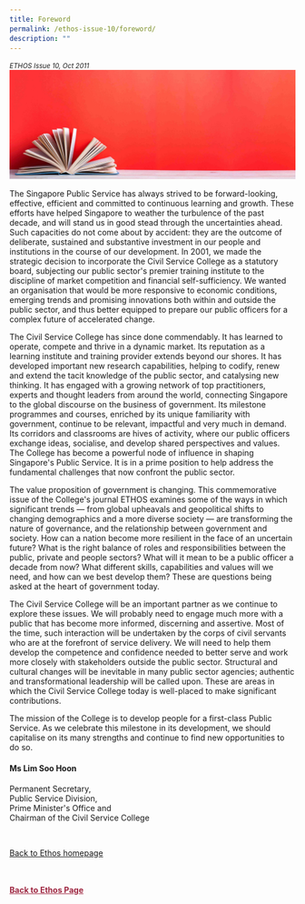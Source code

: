 ```yaml
---
title: Foreword
permalink: /ethos-issue-10/foreword/
description: ""
---
```

<style>

.back a
{
	color: #9f2943;
	font-weight: bold;
}

#banner img
{
	width:100%;
}
	
.author
{
border-bottom: 1px solid black;
margin-top:40px;
padding-bottom:30px;
border-top: 1px solid black;	

}

.author p {
	font-size: 0.9em;
	line-height:24px !important;
	}	

.break
{
   border-top: 1px solid  black;
   border-bottom: 1px solid black;
	 padding:20px;
	text-align:center;
	margin-top:50px;
}
	
.break1
{
font-family: Georgia;
	font-size:20px;
	font-style: italic;
	font-weight: bold;
}

.boxheader {
	color: white !important;
	}	

.containerbox {
	background-color: #eceedb;
	border-radius: 10px;
	padding: 5%;
	margin-top: 5%;
	
	}	

li {
	font-size: 15px !important;
	
	}	

</style>

<em><small>ETHOS Issue 10, Oct 2011</small></em>
<img src="/images/Landing_Banner_Images/knowledge_foreword_banner.jpg">

  
<p>The Singapore Public Service has always strived to be forward-looking, effective, efficient and committed to continuous learning and growth. These efforts have helped Singapore to weather the turbulence of the past decade, and will stand us in good stead through the uncertainties ahead. Such capacities do not come about by accident: they are the outcome of deliberate, sustained and substantive investment in our people and institutions in the course of our development. In 2001, we made the strategic decision to incorporate the Civil Service College as a statutory board, subjecting our public sector's premier training institute to the discipline of market competition and financial self-sufficiency. We wanted an organisation that would be more responsive to economic conditions, emerging trends and promising innovations both within and outside the public sector, and thus better equipped to prepare our public officers for a complex future of accelerated change.</p>  
  
<p>The Civil Service College has since done commendably. It has learned to operate, compete and thrive in a dynamic market. Its reputation as a learning institute and training provider extends beyond our shores. It has developed important new research capabilities, helping to codify, renew and extend the tacit knowledge of the public sector, and catalysing new thinking. It has engaged with a growing network of top practitioners, experts and thought leaders from around the world, connecting Singapore to the global discourse on the business of government. Its milestone programmes and courses, enriched by its unique familiarity with government, continue to be relevant, impactful and very much in demand. Its corridors and classrooms are hives of activity, where our public officers exchange ideas, socialise, and develop shared perspectives and values. The College has become a powerful node of influence in shaping Singapore's Public Service. It is in a prime position to help address the fundamental challenges that now confront the public sector.</p>  
  
<p>The value proposition of government is changing. This commemorative issue of the College's journal ETHOS examines some of the ways in which significant trends — from global upheavals and geopolitical shifts to changing demographics and a more diverse society — are transforming the nature of governance, and the relationship between government and society. How can a nation become more resilient in the face of an uncertain future? What is the right balance of roles and responsibilities between the public, private and people sectors? What will it mean to be a public officer a decade from now? What different skills, capabilities and values will we need, and how can we best develop them? These are questions being asked at the heart of government today.</p>  
  
<p>The Civil Service College will be an important partner as we continue to explore these issues. We will probably need to engage much more with a public that has become more informed, discerning and assertive. Most of the time, such interaction will be undertaken by the corps of civil servants who are at the forefront of service delivery. We will need to help them develop the competence and confidence needed to better serve and work more closely with stakeholders outside the public sector. Structural and cultural changes will be inevitable in many public sector agencies; authentic and transformational leadership will be called upon. These are areas in which the Civil Service College today is well-placed to make significant contributions.</p>  
  
<p>The mission of the College is to develop people for a first-class Public Service. As we celebrate this milestone in its development, we should capitalise on its many strengths and continue to find new opportunities to do so.</p>  
  
<h4>  
Ms Lim Soo Hoon  
</h4>  
  
<p>Permanent Secretary, <br>  
Public Service Division, <br>  
Prime Minister's Office and <br>  
Chairman of the Civil Service College</p>  
  
<br>  
  
<p><a href="../../ethos.html">Back to Ethos homepage</a></p>




<br>
<br>	
<div class="back">
<a href="/ethos/">Back to Ethos Page</a>	
</div>